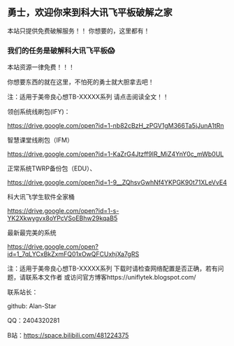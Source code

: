 ## 勇士，欢迎你来到科大讯飞平板破解之家

本站只提供免费破解服务！！
你想要的，这里都有！

### 我们的任务是破解科大讯飞平板😱
本站资源一律免费！！！

你想要东西的就在这里，不怕死的勇士就大胆拿去吧！


注：适用于美帝良心想TB-XXXXX系列
请点击阅读全文！！

领创系统线刷包(IFY)：

https://drive.google.com/open?id=1-nb82cBzH_zPGV1gM366Ta5jJunA1tRn

  智慧课堂线刷包（IFM）
  
https://drive.google.com/open?id=1-KaZrG4Jtzff9IR_MiZ4YnY0c_mWb0UL

正常系统TWRP备份包（EDU）、

https://drive.google.com/open?id=1-9__ZQhsvGwhNf4YKPGK90t71XLeVvE4

科大讯飞学生软件全家桶

https://drive.google.com/open?id=1-s-YK2Xkwygvx8oYPcVSoEBhw29kqaB5

最新最完美的系统

https://drive.google.com/open?id=1_7qLYCxBkZxmFQ01xOwQFCUxhjXa7gRS


注：适用于美帝良心想TB-XXXXX系列
下载时请检查网络配置是否正确，若有问题，请联系本文作者
或访问官方博客https://uniflytek.blogspot.com/

联系站长：

github: Alan-Star

QQ：2404320281

B站：https://space.bilibili.com/481224375




